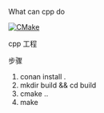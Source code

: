 What can cpp do

[![CMake](https://github.com/poplark/whatcancppdo/actions/workflows/build_cmake.yml/badge.svg?branch=main)](https://github.com/poplark/whatcancppdo/actions/workflows/build_cmake.yml)

cpp 工程

步骤

1. conan install .
2. mkdir build && cd build
3. cmake ..
4. make
